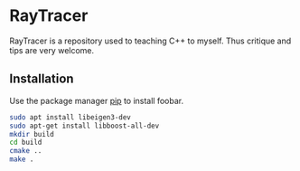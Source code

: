 # RayTracer

RayTracer is a repository used to teaching C++ to myself. Thus critique and tips are very welcome.

## Installation

Use the package manager [pip](https://pip.pypa.io/en/stable/) to install foobar.

```bash
sudo apt install libeigen3-dev
sudo apt-get install libboost-all-dev
mkdir build
cd build
cmake ..
make .
```
